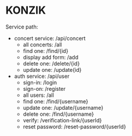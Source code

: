 # KONZIK

Service path:
 - concert service: /api/concert
	- all concerts: 	/all
	- find one: 		/find/{id}
	- display add form: 	/add
	- delete one: 		/delete/{id}
	- update one: 		/update{id}
 - auth service: /api/user
	- sign-in:		/login
	- sign-on:		/register
	- all users: 		/all
	- find one: 		/find/{username}
	- update one: 		/update/{username}
	- delete one:		/find/{username}
	- verify: 		/verification-link/{userId}
	- reset password: 	/reset-password/{userId}
